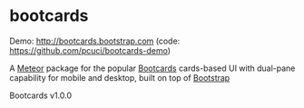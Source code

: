 bootcards
========================

Demo: http://bootcards.bootstrap.com (code: https://github.com/pcuci/bootcards-demo)

A [Meteor](http://meteor.com) package for the popular [Bootcards](http://bootcards.org) cards-based UI with dual-pane capability for mobile and desktop, built on top of [Bootstrap](http://getbootstrap.com)

Bootcards v1.0.0
